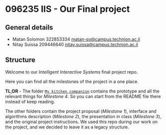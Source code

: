 # 096235 IIS - Our Final project
## General details
* Matan Solomon 322853334 matan-so@campus.technion.ac.il
* Nitay Suissa 209446640 nitay.suissa@campus.technion.ac.il

## Structure
Welcome to our _Intelligent Interactive Systems_ final project repo.

Here you can find all the milestones of the project in a one place.

**TL;DR** - The folder [`My kitchen companion`](https://github.com/MatanSolomon01/096235_Final_project/tree/main/My%20kitchen%20companion) contains the
prototype and all the relevant things for _Milestone 4_.
So you can start from the README file there instead of keep
reading.

The other folders contain the project proposal (_Milestone 1_),
interface and algorithms description (_Milestone 2_), 
the presentation in class (_Milestone 3_), and the original 
project instructions. We used this repo during our work on 
the project, and we decided to leave it as a legacy structure.

